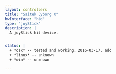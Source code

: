 ```yaml
---
layout: controllers
title: "Saitek Cyborg X"
hwInterface: "hid"
type: "joyStick"
description: |
  A joyStick hid device.


status: |
  + *osx* -- tested and working. 2016-03-17, adc
  + *linux* -- unknown
  + *win* -- unknown

---
```

